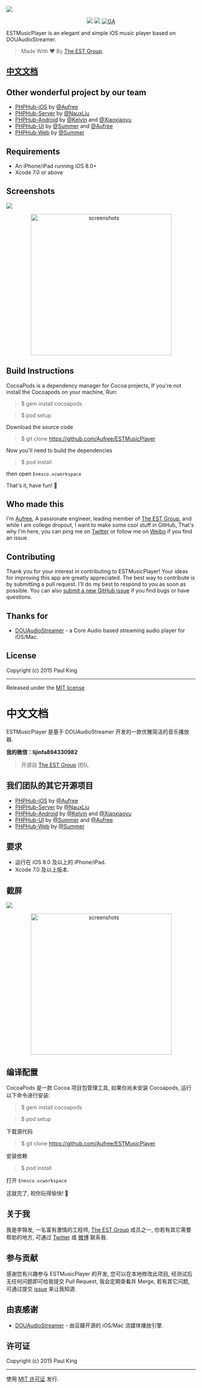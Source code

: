 ![](http://ww2.sinaimg.cn/large/76dc7f1bjw1eyzfg2l085j21jk0adacg.jpg)

<p align="center">
<a href="https://weibo.com/jinfali"><img src="https://img.shields.io/badge/contact-@Aufree-orange.svg?style=flat"></a>
<a href="https://github.com/Aufree/ESTMusicPlayer/blob/master/LICENSE"><img src="https://img.shields.io/badge/license-MIT-green.svg?style=flat"></a>
<a href="https://github.com/Aufree"><img src="https://ga-beacon.appspot.com/UA-70965318-2/ESTMusicPlayer/readme" alt="GA"></a>
</p>

ESTMusicPlayer is an elegant and simple iOS music player based on DOUAudioStreamer.

> Made With :heart:  By [The EST Group](http://est-group.org/).

## [中文文档](https://github.com/Aufree/ESTMusicPlayer#中文文档-1)

## Other wonderful project by our team

* [PHPHub-iOS](https://github.com/aufree/phphub-ios) by [@Aufree](https://github.com/aufree)
* [PHPHub-Server](https://github.com/NauxLiu/phphub-server) by [@NauxLiu](https://github.com/NauxLiu)
* [PHPHub-Android](https://github.com/CycloneAxe/phphub-android) by [@Kelvin](https://github.com/CycloneAxe) and [@Xiaoxiaoyu](https://github.com/xiaoxiaoyu)
* [PHPHub-UI](https://github.com/phphub/phphub-ui) by [@Summer](https://github.com/phphub/phphub-ui) and [@Aufree](https://github.com/aufree)
* [PHPHub-Web](https://github.com/summerblue/phphub) by [@Summer](https://github.com/phphub/phphub-ui)

## Requirements

* An iPhone/iPad running iOS 8.0+
* Xcode 7.0 or above

## Screenshots

![](http://ww3.sinaimg.cn/large/76dc7f1bgw1eyjzh3e6zaj21fr16cgwq.jpg)

<p align="center">
<img src="http://ww3.sinaimg.cn/large/76dc7f1bgw1eyo197r4sig20ku1127wo.gif" alt="screenshots" title="screenshots" width="375"/>
</p>

## Build Instructions

CocoaPods is a dependency manager for Cocoa projects, If you're not install the Cocoapods on your machine, Run:

> $ gem install cocoapods

> $ pod setup

Download the source code

> $ git clone https://github.com/Aufree/ESTMusicPlayer

Now you'll need to build the dependencies

> $ pod install

then open `Enesco.xcworkspace`

That's it, have fun! :beers:

## Who made this

I'm [Aufree](https://github.com/aufree), A passionate engineer, leading member of [The EST Group](http://www.est-group.org), and while I am college dropout, I want to make some cool stuff in GitHub, That's why I'm here, you can ping me on [Twitter](https://twitter.com/_Paul_King_) or follow me on [Weibo](http://weibo.com/jinfali) if you find an issue.

## Contributing

Thank you for your interest in contributing to ESTMusicPlayer! Your ideas for improving this app are greatly appreciated. The best way to contribute is by submitting a pull request. I'll do my best to respond to you as soon as possible. You can also [submit a new GitHub issue](https://github.com/Aufree/ESTMusicPlayer/issues/new) if you find bugs or have questions.

## Thanks for

* [DOUAudioStreamer](https://github.com/douban/DOUAudioStreamer) - a Core Audio based streaming audio player for iOS/Mac.

## License

Copyright (c) 2015 Paul King

---------------

Released under the [MIT license](https://github.com/Aufree/ESTMusicPlayer/blob/master/LICENSE)

# 中文文档

ESTMusicPlayer 是基于 DOUAudioStreamer 开发的一款优雅简洁的音乐播放器.

**我的微信：lijinfa894330982**

> 开源自 [The EST Group](http://est-group.org/) 团队.

## 我们团队的其它开源项目

* [PHPHub-iOS](https://github.com/aufree/phphub-ios) by [@Aufree](https://github.com/aufree)
* [PHPHub-Server](https://github.com/NauxLiu/phphub-server) by [@NauxLiu](https://github.com/NauxLiu)
* [PHPHub-Android](https://github.com/CycloneAxe/phphub-android) by [@Kelvin](https://github.com/CycloneAxe) and [@Xiaoxiaoyu](https://github.com/xiaoxiaoyu)
* [PHPHub-UI](https://github.com/phphub/phphub-ui) by [@Summer](https://github.com/phphub/phphub-ui) and [@Aufree](https://github.com/aufree)
* [PHPHub-Web](https://github.com/summerblue/phphub) by [@Summer](https://github.com/phphub/phphub-ui)

## 要求

* 运行在 iOS 8.0 及以上的 iPhone/iPad.
* Xcode 7.0  及以上版本.

## 截屏

![](http://ww3.sinaimg.cn/large/76dc7f1bgw1eyjzh3e6zaj21fr16cgwq.jpg)

<p align="center">
<img src="http://ww3.sinaimg.cn/large/76dc7f1bgw1eyo197r4sig20ku1127wo.gif" alt="screenshots" title="screenshots" width="375"/>
</p>

## 编译配置

CocoaPods 是一款 Cocoa 项目包管理工具, 如果你尚未安装 Cocoapods, 运行以下命令进行安装:

> $ gem install cocoapods

> $ pod setup

下载源代码

> $ git clone https://github.com/Aufree/ESTMusicPlayer

安装依赖

> $ pod install

打开 `Enesco.xcworkspace`

这就完了, 祝你玩得愉快! :beers:

## 关于我

我是李锦发, 一名富有激情的工程师,  [The EST Group](http://www.est-group.org) 成员之一, 你若有其它需要帮助的地方, 可通过 [Twitter](https://twitter.com/_Paul_King_) 或 [微博](http://weibo.com/jinfali) 联系我.

## 参与贡献

感谢您有兴趣参与 ESTMusicPlayer 的开发, 您可以在本地修改此项目, 经测试后无任何问题即可给我提交 Pull Request, 我会定期查看并 Merge, 若有其它问题, 可通过提交 [issue](https://github.com/Aufree/ESTMusicPlayer/issues/new) 来让我知道.

## 由衷感谢

* [DOUAudioStreamer](https://github.com/douban/DOUAudioStreamer) - 由豆瓣开源的 iOS/Mac 流媒体播放引擎.

## 许可证

Copyright (c) 2015 Paul King

---------------

使用 [MIT 许可证](https://github.com/Aufree/ESTMusicPlayer/blob/master/LICENSE) 发行.
